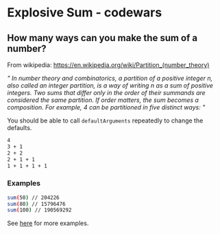 # Explosive Sum - codewars

## How many ways can you make the sum of a number?

From wikipedia: https://en.wikipedia.org/wiki/Partition_(number_theory)

_" In number theory and combinatorics, a partition of a positive integer n, also called an integer partition, is a way of writing n as a sum of positive integers. Two sums that differ only in the order of their summands are considered the same partition. If order matters, the sum becomes a composition. For example, 4 can be partitioned in five distinct ways: "_

You should be able to call `defaultArguments` repeatedly to change the defaults.

```bash
4
3 + 1
2 + 2
2 + 1 + 1
1 + 1 + 1 + 1
```

### Examples

```bash
sum(50) // 204226
sum(80) // 15796476
sum(100) // 190569292
```

See [here](https://www.numericana.com/data/partition.htm) for more examples.

